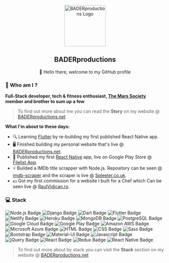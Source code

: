 <p align="center">
 <img width="130px" src="https://i.epvpimg.com/Tbtpbab.png" align="center" alt="BADERproductions Logo" />
 <h2 align="center">BADERproductions</h2>
 <p align="center">👊 Hello there, welcome to my GitHub profile</p>
</p>

### 👤 Who am I ?

**Full-Stack developer, tech & fitness enthusiast, [The Mars Society](https://www.marssociety.org/) member and brother to sum up a few**
> To find out more about me you can read the **Story** on my website @ [BADERproductions.net](https://baderproductions.net)

**What I'm about to these days:**
- 🔍 Learning [Flutter](https://flutter.dev) by re-building my first published React Native app.
- 🖥 Finished building my personal website that's live @ [BADERproductions.net](https://baderproductions.net).
- 📱 Published my first [React Native](https://reactnative.dev) app, live on Google Play Store @ [Filelist App](https://play.google.com/store/apps/details?id=com.baderproductions.fl).
- ⚡ Builded a IMDb title scrapper with Node.js. Repository can be seen @ [imdb-scraper](https://github.com/baderproductions/imdb-scraper) and the scraper is live @ [Spleeter.co.uk](https://spleeter.co.uk/).
- 💵 Got my first commission for a website I built for a Chef which Can be seen live @ [RaulVidican.ro](https://raulvidican.ro/).

### 💻 Stack

<img src="https://img.shields.io/badge/node.js%20-%23239120.svg?&style=for-the-badge&logo=node.js&logoColor=white" alt="Node.js Badge" /> <img src="https://img.shields.io/badge/django%20-%23092E20.svg?&style=for-the-badge&logo=django&logoColor=white" alt="Django Badge" /> <img src="https://img.shields.io/badge/dart-%230175C2.svg?&style=for-the-badge&logo=dart&logoColor=white" alt="Dart Badge" /> <img src="https://img.shields.io/badge/Flutter%20-%2302569B.svg?&style=for-the-badge&logo=Flutter&logoColor=white" alt="Flutter Badge" /> <img src="https://img.shields.io/badge/netlify%20-20b2aa.svg?&style=for-the-badge&logo=netlify&logoColor=white" alt="Netlify Badge" /> <img src="https://img.shields.io/badge/heroku%20-430098.svg?&style=for-the-badge&logo=heroku&logoColor=white" alt="Heroku Badge" /> <img src="https://img.shields.io/badge/MongoDB-%234ea94b.svg?&style=for-the-badge&logo=mongodb&logoColor=white" alt="MongoDB Badge" /> <img src="https://img.shields.io/badge/postgres-%23316192.svg?&style=for-the-badge&logo=postgresql&logoColor=white" alt="PostgreSQL Badge" /> <img src="https://img.shields.io/badge/Google%20Cloud%20Platform-%23ff4040?logo=google-cloud&logoColor=white&style=for-the-badge" alt="Google Cloud Badge" /> <img src="https://img.shields.io/badge/Google%20Play-414141?logo=google-play&logoColor=white&style=for-the-badge" alt="Google Play Badge" /> <img src="https://img.shields.io/badge/Amazon%20AWS-%23232F3E?logo=amazon-aws&logoColor=white&style=for-the-badge" alt="Amazon AWS Badge" /> <img src="https://img.shields.io/badge/Microsoft%20Azure-4ca3dd?logo=microsoft-azure&logoColor=white&style=for-the-badge" alt="Microsoft Azure Badge" /> <img src="https://img.shields.io/badge/html5-%23ee4d2e.svg?&style=for-the-badge&logo=html5&logoColor=white" alt="HTML Badge" /> <img src="https://img.shields.io/badge/css3-%230066b2.svg?&style=for-the-badge&logo=css3&logoColor=white" alt="CSS Badge" /> <img src="https://img.shields.io/badge/sass%20-%23f7347a.svg?&style=for-the-badge&logo=sass&logoColor=white" alt="Sass Badge" /> <img src="https://img.shields.io/badge/bootstrap%20-%23563D7C.svg?&style=for-the-badge&logo=bootstrap&logoColor=white" alt="Bootstrap Badge" /> <img src="https://img.shields.io/badge/material%20ui%20-%230081CB.svg?&style=for-the-badge&logo=material-ui&logoColor=white" alt="Material-UI Badge" /> <img src="https://img.shields.io/badge/javascript-%23F7DF1E.svg?&style=for-the-badge&logo=javascript&logoColor=black" alt="Javascript Badge" /> <img src="https://img.shields.io/badge/jquery%20-%230769AD.svg?&style=for-the-badge&logo=jquery&logoColor=white" alt="jQuery Badge" /> <img src="https://img.shields.io/badge/react%20-%2320232a.svg?&style=for-the-badge&logo=react&logoColor=%2361DAFB" alt="React Badge" /> <img src="https://img.shields.io/badge/redux%20-%23593d88.svg?&style=for-the-badge&logo=redux&logoColor=white" alt="Redux Badge" /> <img src="https://img.shields.io/badge/react_native%20-%23000000.svg?&style=for-the-badge&logo=react&logoColor=%2361DAFB" alt="React Native Badge" />
> To find out more about by stack you can visit the **Stack** section on my website @ [BADERproductions.net](https://baderproductions.net)

<!--
**baderproductions/baderproductions** is a ✨ _special_ ✨ repository because its `README.md` (this file) appears on your GitHub profile.

Here are some ideas to get you started:

- 🔭 I’m currently working on ...
- 🌱 I’m currently learning ...
- 👯 I’m looking to collaborate on ...
- 🤔 I’m looking for help with ...
- 💬 Ask me about ...
- 📫 How to reach me: ...
- 😄 Pronouns: ...
- ⚡ Fun fact: ...
-->

